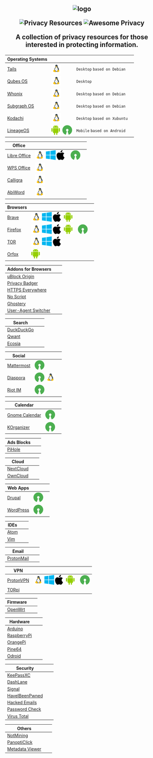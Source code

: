 <h2 align="center">
<img width="200" src="https://raw.githubusercontent.com/ramsal/Privacy-Resources/master/Privacy%20Resources.png" alt="logo">

![Privacy Resources](https://img.shields.io/badge/privacy-resources-green.svg) ![Awesome Privacy](https://img.shields.io/badge/awesome-privacy-red.svg)
<p>A collection of privacy resources for those interested in protecting information. </p>
</h2>

|Operating Systems||||
|---|---|---|---|
|[Tails](https://tails.boum.org/index.es.html)|![linux]|`Desktop` `based on Debian`||
|[Qubes OS](https://www.qubes-os.org/)|![linux]|`Desktop`||
|[Whonix](https://www.whonix.org/)|![linux]|`Desktop` `based on Debian`||
|[Subgraph OS](https://subgraph.com/)|![linux]|`Desktop` `based on Debian`||
|[Kodachi](https://sourceforge.net/projects/linuxkodachi/)|![linux]|`Desktop` `based on Xubuntu`||
|[LineageOS](https://lineageos.org/)|![android] ![open]|`Mobile` `based on Android`||

|Office||||
|---|---|---|---|
|[Libre Office](https://duckduckgo.com/)| ![linux] ![windows] ![apple]|![open]||
|[WPS Office](https://www.wps.com/)| ![linux]|||
|[Calligra](https://www.calligra.org/)| ![linux]|||
|[AbiWord](https://www.abisource.com/)| ![linux]|||

|Browsers||||
|---|---|---|---|
|[Brave](https://brave.com/)| ![linux] ![windows] ![apple] ![android]|||
|[Firefox](https://www.mozilla.org/es-ES/firefox/)| ![linux] ![windows] ![apple] ![android]|![open]||
|[TOR](https://www.torproject.org/download/)| ![linux] ![windows] ![apple]|||
|[Orfox](https://play.google.com/store/apps/details?id=info.guardianproject.orfox&hl=es)| ![android]|||

|Addons for Browsers|||
|---|---|---|
|[uBlock Origin](https://addons.mozilla.org/es/firefox/addon/ublock-origin/)|||
|[Privacy Badger](https://www.eff.org/es/node/99095)|||
|[HTTPS Everywhere](https://addons.mozilla.org/en-US/firefox/addon/https-everywhere/)|||
|[No Script](https://addons.mozilla.org/es/firefox/addon/noscript/)|||
|[Ghostery](https://www.ghostery.com/)|||
|[User-Agent Switcher](https://addons.mozilla.org/en-US/firefox/addon/user-agent-switcher-revived/?src=search)|||

|Search|||
|---|---|---|
|[DuckDuckGo](https://duckduckgo.com/)|||
|[Qwant](https://www.qwant.com/)|||
|[Ecosia](https://www.ecosia.org/)|||

|Social|||
|---|---|---|
|[Mattermost](https://mattermost.com/)|![open]||
|[Diaspora](https://diasporafoundation.org/)|![open] ![linux]||
|[Riot IM](https://about.riot.im/)|![open]||

|Calendar|||
|---|---|---|
|[Gnome Calendar](https://wiki.gnome.org/Apps/Calendar)|![open]||
|[KOrganizer](https://userbase.kde.org/KOrganizer/es)|![open]||

|Ads Blocks|||
|---|---|---|
|[PiHole](https://pi-hole.net/)|||

|Cloud|||
|---|---|---|
|[NextCloud](https://nextcloud.com/)|||
|[OwnCloud](https://owncloud.org/)|||

|Web Apps|||
|---|---|---|
|[Drupal](https://www.drupal.org/)|![open]||
|[WordPress](https://wordpress.org/)|![open]||

|IDEs|||
|---|---|---|
|[Atom](https://atom.io/)|||
|[Vim](https://www.vim.org)|||

|Email|||
|---|---|---|
|[ProtonMail](https://protonmail.com/)|||

|VPN|||
|---|---|---|
|[ProtonVPN](https://protonvpn.com/)| ![linux] ![windows] ![apple] ![android]|![open]||
|[TORpi](https://github.com/ramsal/SysAdminTools/blob/master/TORpi.sh)|||

|Firmware|||
|---|---|---|
|[OpenWrt](https://openwrt.org/)|||

|Hardware|||
|---|---|---|
|[Arduino](https://www.arduino.cc/)|||
|[RaspberryPi](https://www.raspberrypi.org/)|||
|[OrangePi](http://www.orangepi.org/)|||
|[Pine64](https://www.pine64.org/)|||
|[Odroid](https://www.hardkernel.com/)|||

|Security|||
|---|---|---|
|[KeePassXC](https://keepassxc.org/)|||
|[DashLane](https://www.dashlane.com/)|||
|[Signal](https://www.signal.org/es/)|||
|[HaveIBeenPwned](https://haveibeenpwned.com/)|||
|[Hacked Emails](https://hacked-emails.com/)|||
|[Password Check](https://howsecureismypassword.net/)|||
|[Virus Total](https://www.virustotal.com)|||

|Others |||
|---|---|---|
|[NotMining](https://notmining.es/)|||
|[PanoptiClick](https://panopticlick.eff.org/)|||
|[Metadata Viewer](https://metashieldclean-up.elevenpaths.com/#)|||


[linux]: ./icons/linux.png
[apple]: ./icons/apple.png
[windows]: ./icons/window.png
[android]: ./icons/android.png
[open]: ./icons/opensource.png
